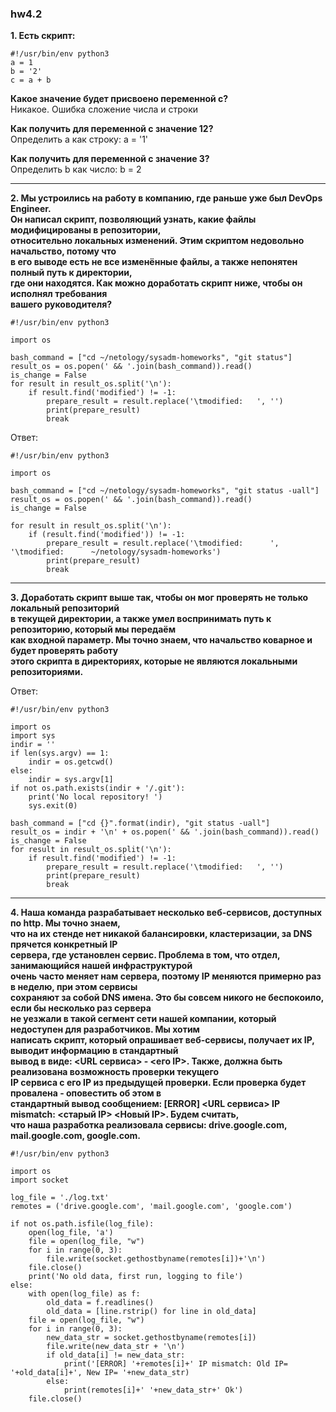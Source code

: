 ### hw4.2


**1. Есть скрипт:**
```
#!/usr/bin/env python3
a = 1
b = '2'
c = a + b
```
**Какое значение будет присвоено переменной c?**  
Никакое. Ошибка сложение числа и строки

**Как получить для переменной c значение 12?**  
Определить a как строку: a = '1'

**Как получить для переменной c значение 3?**  
Определить b как число: b = 2

---

**2. Мы устроились на работу в компанию, где раньше уже был DevOps Engineer.  
Он написал скрипт, позволяющий узнать, какие файлы модифицированы в репозитории,  
относительно локальных изменений. Этим скриптом недовольно начальство, потому что  
в его выводе есть не все изменённые файлы, а также непонятен полный путь к директории,  
где они находятся. Как можно доработать скрипт ниже, чтобы он исполнял требования  
вашего руководителя?**  
```
#!/usr/bin/env python3

import os

bash_command = ["cd ~/netology/sysadm-homeworks", "git status"]
result_os = os.popen(' && '.join(bash_command)).read()
is_change = False
for result in result_os.split('\n'):
    if result.find('modified') != -1:
        prepare_result = result.replace('\tmodified:   ', '')
        print(prepare_result)
        break
```
Ответ:
```
#!/usr/bin/env python3

import os

bash_command = ["cd ~/netology/sysadm-homeworks", "git status -uall"]
result_os = os.popen(' && '.join(bash_command)).read()
is_change = False

for result in result_os.split('\n'):
    if (result.find('modified')) != -1:
        prepare_result = result.replace('\tmodified:      ', '\tmodified:      ~/netology/sysadm-homeworks')
        print(prepare_result)
        break
```
---

**3. Доработать скрипт выше так, чтобы он мог проверять не только локальный репозиторий  
в текущей директории, а также умел воспринимать путь к репозиторию, который мы передаём  
как входной параметр. Мы точно знаем, что начальство коварное и будет проверять работу  
этого скрипта в директориях, которые не являются локальными репозиториями.**  

Ответ:
```
#!/usr/bin/env python3

import os
import sys
indir = ''
if len(sys.argv) == 1:
    indir = os.getcwd()
else:
    indir = sys.argv[1]
if not os.path.exists(indir + '/.git'):
    print('No local repository! ')
    sys.exit(0)

bash_command = ["cd {}".format(indir), "git status -uall"]
result_os = indir + '\n' + os.popen(' && '.join(bash_command)).read()
is_change = False
for result in result_os.split('\n'):
    if result.find('modified') != -1:
        prepare_result = result.replace('\tmodified:   ', '')
        print(prepare_result)
        break
```
---

**4. Наша команда разрабатывает несколько веб-сервисов, доступных по http. Мы точно знаем,  
что на их стенде нет никакой балансировки, кластеризации, за DNS прячется конкретный IP  
сервера, где установлен сервис. Проблема в том, что отдел, занимающийся нашей инфраструктурой  
очень часто меняет нам сервера, поэтому IP меняются примерно раз в неделю, при этом сервисы  
сохраняют за собой DNS имена. Это бы совсем никого не беспокоило, если бы несколько раз сервера  
не уезжали в такой сегмент сети нашей компании, который недоступен для разработчиков. Мы хотим  
написать скрипт, который опрашивает веб-сервисы, получает их IP, выводит информацию в стандартный  
вывод в виде: <URL сервиса> - <его IP>. Также, должна быть реализована возможность проверки текущего  
IP сервиса c его IP из предыдущей проверки. Если проверка будет провалена - оповестить об этом в  
стандартный вывод сообщением: [ERROR] <URL сервиса> IP mismatch: <старый IP> <Новый IP>. Будем считать,  
что наша разработка реализовала сервисы: drive.google.com, mail.google.com, google.com.**  
```
#!/usr/bin/env python3

import os
import socket

log_file = './log.txt'
remotes = ('drive.google.com', 'mail.google.com', 'google.com')

if not os.path.isfile(log_file):
    open(log_file, 'a')
    file = open(log_file, "w")
    for i in range(0, 3):
        file.write(socket.gethostbyname(remotes[i])+'\n')
    file.close()
    print('No old data, first run, logging to file')
else:
    with open(log_file) as f:
        old_data = f.readlines()
        old_data = [line.rstrip() for line in old_data]
    file = open(log_file, "w")
    for i in range(0, 3):
        new_data_str = socket.gethostbyname(remotes[i])
        file.write(new_data_str + '\n')
        if old_data[i] != new_data_str:
            print('[ERROR] '+remotes[i]+' IP mismatch: Old IP= '+old_data[i]+', New IP= '+new_data_str)
        else:
            print(remotes[i]+' '+new_data_str+' Ok')
    file.close()
```
